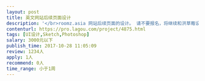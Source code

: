 ```yaml
---                
layout: post       
title: 英文网站后续页面设计           
description: '</br>roomz.asia 网站后续页面的设计。 请不要报名，将继续和洪草莓设计师合作。</br>* 请继续按照新首页的风格。</br>'     
contenturl: https://pro.lagou.com/project/4875.html      
tags: [UI设计,Sketch,Photoshop]            
salary: 3000元以下          
publish_time: 2017-10-28 11:05:09         
review: 1234人                   
apply: 1人                   
recommend: 0人                   
time_range: 小于1周              
---                 
```

